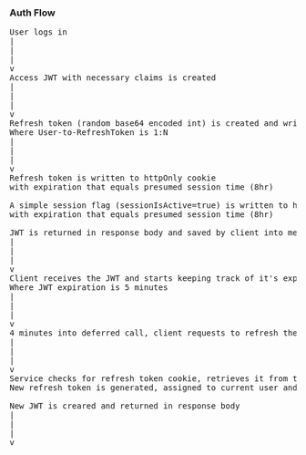 ### Auth Flow ###
<pre>
User logs in
|
|
|
v
Access JWT with necessary claims is created
|
|
|
v
Refresh token (random base64 encoded int) is created and written to the database
Where User-to-RefreshToken is 1:N
|
|
|
v
Refresh token is written to httpOnly cookie
with expiration that equals presumed session time (8hr)

A simple session flag (sessionIsActive=true) is written to httpOnly cookie
with expiration that equals presumed session time (8hr)

JWT is returned in response body and saved by client into memory
|
|
|
v
Client receives the JWT and starts keeping track of it's expiration
Where JWT expiration is 5 minutes
|
|
|
v
4 minutes into deferred call, client requests to refresh the token
|
|
|
v
Service checks for refresh token cookie, retrieves it from the database and deletes
New refresh token is generated, assigned to current user and written to httpOnly cookie

New JWT is creared and returned in response body
|
|
|
v



</pre>